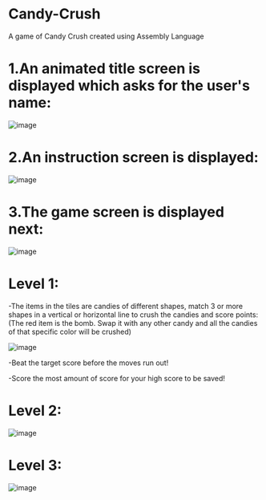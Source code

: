 # Candy-Crush
A game of Candy Crush created using Assembly Language

# 1.An animated title screen is displayed which asks for the user's name:

![image](https://user-images.githubusercontent.com/114500718/192817944-fcb75ab5-f489-4558-9089-e2c4e8b9bcbc.png)

# 2.An instruction screen is displayed:

![image](https://user-images.githubusercontent.com/114500718/192818400-99b770df-14e2-4787-a15b-fd2a1fd3386b.png)

# 3.The game screen is displayed next:

![image](https://user-images.githubusercontent.com/114500718/192818628-e1206a45-ae66-4a3e-9172-172acc47f15f.png)

# Level 1:

-The items in the tiles are candies of different shapes, match 3 or more shapes in a vertical or horizontal line to crush the candies and score points:
(The red item is the bomb. Swap it with any other candy and all the candies of that specific color will be crushed)

![image](https://user-images.githubusercontent.com/114500718/192822533-02500d61-cac6-476e-8999-628354fed036.png)

-Beat the target score before the moves run out!

-Score the most amount of score for your high score to be saved!

# Level 2:

![image](https://user-images.githubusercontent.com/114500718/192821199-a862a73d-4c36-41b9-ac71-77a81aecc8ee.png)

# Level 3:

![image](https://user-images.githubusercontent.com/114500718/192822250-f9ebd6a5-2c1a-4ffb-a2d0-210517d72da6.png)








